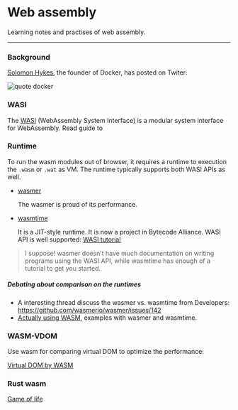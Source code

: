 # Web assembly

Learning notes and practises of web assembly.

---

### Background

[Solomon Hykes](https://www.linkedin.com/in/solomonhykes), the founder of Docker, has posted on Twiter:

![quote docker](https://github.com/GarfieldZHU/Aloha.zone.io/blob/master/wasm/.assets/quote_docker.jpg?raw=true)


### WASI

The [WASI](https://wasi.dev/) (WebAssembly System Interface) is a modular system interface for WebAssembly. Read guide to 


### Runtime

To run the wasm modules out of browser, it requires a runtime to execution the `.wasm` or `.wat` as VM. The runtime typically supports both WASI APIs as well. 

- [wasmer](https://wasmer.io/)

  The wasmer is proud of its performance. 

- [wasmtime](https://wasmtime.dev)
  
  It is a JIT-style runtime. It is now a project in Bytecode Alliance. WASI API is well supported: [WASI tutorial](https://github.com/bytecodealliance/wasmtime/blob/main/docs/WASI-tutorial.md)


> I suppose! wasmer doesn’t have much documentation on writing programs using the WASI API, while wasmtime has enough of a tutorial to get you started.


##### Debating about comparison on the runtimes

- A interesting thread discuss the wasmer vs. wasmtime from Developers: https://github.com/wasmerio/wasmer/issues/142
- [Actually using WASM](https://wiki.alopex.li/ActuallyUsingWasm), examples with wasmer and wasmtime.


### WASM-VDOM

Use wasm for comparing virtual DOM to optimize the performance:

[Virtual DOM by WASM](https://github.com/GarfieldZHU/WA-vDom)

### Rust wasm
[Game of life](./rust-wasm/wasm-game-of-life)

